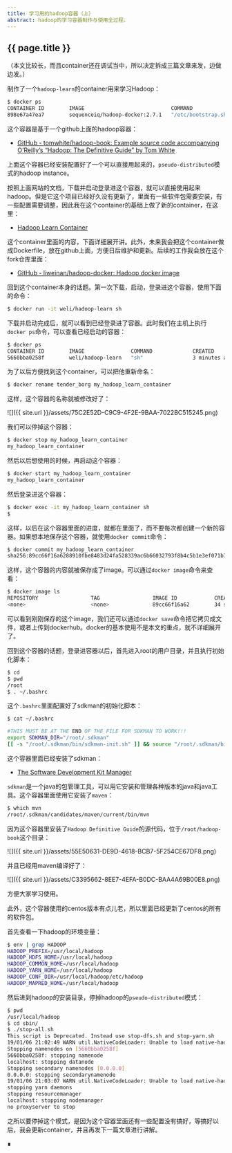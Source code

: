 ```yaml
---
title: 学习用的hadoop容器（上）
abstract: hadoop的学习容器制作与使用全过程。
---
```


## {{ page.title }}


（本文比较长，而且container还在调试当中，所以决定拆成三篇文章来发，边做边发。）

制作了一个`hadoop-learn`的container用来学习Hadoop：

```bash
$ docker ps
CONTAINER ID        IMAGE                            COMMAND                  CREATED             STATUS              PORTS                                                                                                                                NAMES
898e67a47ea7        sequenceiq/hadoop-docker:2.7.1   "/etc/bootstrap.sh -…"   15 hours ago        Up 14 minutes       2122/tcp, 8030-8033/tcp, 8040/tcp, 8042/tcp, 8088/tcp, 19888/tcp, 49707/tcp, 50010/tcp, 50020/tcp, 50070/tcp, 50075/tcp, 50090/tcp   hadoop-learn
```

这个容器是基于一个github上面的hadoop容器：

- [GitHub - tomwhite/hadoop-book: Example source code accompanying O’Reilly’s “Hadoop: The Definitive Guide” by Tom White](https://github.com/tomwhite/hadoop-book)

上面这个容器已经安装配置好了一个可以直接用起来的，`pseudo-distributed`模式的hadoop instance。

按照上面网站的文档，下载并启动登录进这个容器，就可以直接使用起来hadoop。但是它这个项目已经好久没有更新了，里面有一些软件包需要安装，有一些配置需要调整，因此我在这个container的基础上做了新的container，在这里：

- [Hadoop Learn Container](https://cloud.docker.com/repository/docker/weli/hadoop-learn)

这个container里面的内容，下面详细展开讲。此外，未来我会把这个container做成Dockerfile，放在github上面，方便日后维护和更新。后续的工作我会放在这个fork仓库里面：

- [GitHub - liweinan/hadoop-docker: Hadoop docker image](https://github.com/liweinan/hadoop-docker)

回到这个container本身的话题。第一次下载，启动，登录进这个容器，使用下面的命令：

```bash
$ docker run -it weli/hadoop-learn sh
```

下载并启动完成后，就可以看到已经登录进了容器。此时我们在主机上执行`docker ps`命令，可以查看已经启动的容器：

```bash
$ docker ps
CONTAINER ID        IMAGE               COMMAND             CREATED             STATUS              PORTS                                                                                                                                NAMES
5660bba0258f        weli/hadoop-learn   "sh"                3 minutes ago       Up 3 minutes        2122/tcp, 8030-8033/tcp, 8040/tcp, 8042/tcp, 8088/tcp, 19888/tcp, 49707/tcp, 50010/tcp, 50020/tcp, 50070/tcp, 50075/tcp, 50090/tcp   tender_borg
```

为了以后方便找到这个container，可以把他重新命名：

```bash
$ docker rename tender_borg my_hadoop_learn_container
```

这样，这个容器的名称就被修改好了：

![]({{ site.url }}/assets/75C2E52D-C9C9-4F2E-9BAA-7022BC515245.png)

我们可以停掉这个容器：

```bash
$ docker stop my_hadoop_learn_container
my_hadoop_learn_container
```

然后以后想使用的时候，再启动这个容器：

```bash
$ docker start my_hadoop_learn_container
my_hadoop_learn_container
```

然后登录进这个容器：

```bash
$ docker exec -it my_hadoop_learn_container sh
$ 
```

这样，以后在这个容器里面的进度，就都在里面了，而不要每次都创建一个新的容器。如果想本地保存这个容器，就使用`docker commit`命令：

```bash
$ docker commit my_hadoop_learn_container
sha256:89cc66f16a6288910fbe8483d24fa528339ac6b66032793f8b4c5b1e3ef071b7
```

这样，这个容器的内容就被保存成了image。可以通过`docker image`命令来查看：

```bash
$ docker image ls
REPOSITORY                 TAG                 IMAGE ID            CREATED             SIZE
<none>                     <none>              89cc66f16a62        34 seconds ago      2.99GB
```

可以看到刚刚保存的这个image，我们还可以通过`docker save`命令把它拷贝成文件，或者上传到dockerhub。docker的基本使用不是本文的重点，就不详细展开了。

回到这个容器的话题，登录进容器以后，首先进入root的用户目录，并且执行初始化脚本：

```bash
$ cd
$ pwd
/root
$ . ~/.bashrc
```

这个`.bashrc`里面配置好了sdkman的初始化脚本：

```bash
$ cat ~/.bashrc

#THIS MUST BE AT THE END OF THE FILE FOR SDKMAN TO WORK!!!
export SDKMAN_DIR="/root/.sdkman"
[[ -s "/root/.sdkman/bin/sdkman-init.sh" ]] && source "/root/.sdkman/bin/sdkman-init.sh"
```

这个容器里面已经安装了sdkman：

- [The Software Development Kit Manager](https://sdkman.io/)

`sdkman`是一个java的包管理工具，可以用它安装和管理各种版本的java和java工具。这个容器里面使用它安装了`maven`：

```bash
$ which mvn
/root/.sdkman/candidates/maven/current/bin/mvn
```

因为这个容器里安装了`Hadoop Definitive Guide`的源代码，位于`/root/hadoop-book`这个目录：

![]({{ site.url }}/assets/55E50631-DE9D-4618-BCB7-5F254CE67DF8.png)

并且已经用maven编译好了：

![]({{ site.url }}/assets/C3395662-8EE7-4EFA-B0DC-BAA4A69B00E8.png)

方便大家学习使用。

此外，这个容器使用的centos版本有点儿老，所以里面已经更新了centos的所有的软件包。

首先查看一下hadoop的环境变量：

```bash
$ env | grep HADOOP
HADOOP_PREFIX=/usr/local/hadoop
HADOOP_HDFS_HOME=/usr/local/hadoop
HADOOP_COMMON_HOME=/usr/local/hadoop
HADOOP_YARN_HOME=/usr/local/hadoop
HADOOP_CONF_DIR=/usr/local/hadoop/etc/hadoop
HADOOP_MAPRED_HOME=/usr/local/hadoop
```

然后进到hadoop的安装目录，停掉hadoop的`pseudo-distributed`模式：

```bash
$ pwd
/usr/local/hadoop
$ cd sbin/
$ ./stop-all.sh
This script is Deprecated. Instead use stop-dfs.sh and stop-yarn.sh
19/01/06 21:02:49 WARN util.NativeCodeLoader: Unable to load native-hadoop library for your platform... using builtin-java classes where applicable
Stopping namenodes on [5660bba0258f]
5660bba0258f: stopping namenode
localhost: stopping datanode
Stopping secondary namenodes [0.0.0.0]
0.0.0.0: stopping secondarynamenode
19/01/06 21:03:07 WARN util.NativeCodeLoader: Unable to load native-hadoop library for your platform... using builtin-java classes where applicable
stopping yarn daemons
stopping resourcemanager
localhost: stopping nodemanager
no proxyserver to stop
```

之所以要停掉这个模式，是因为这个容器里面还有一些配置没有搞好，等搞好以后，我会更新container，并且再发下一篇文章进行讲解。

∎
